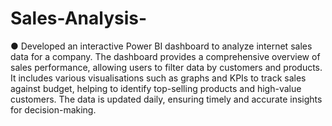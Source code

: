 # Sales-Analysis-

●	Developed an interactive Power BI dashboard to analyze internet sales data for a company. The dashboard provides a comprehensive overview of sales performance, allowing users to filter data by customers and products. It includes various visualisations such as graphs and KPIs to track sales against budget, helping to identify top-selling products and high-value customers. The data is updated daily, ensuring timely and accurate insights for decision-making.
